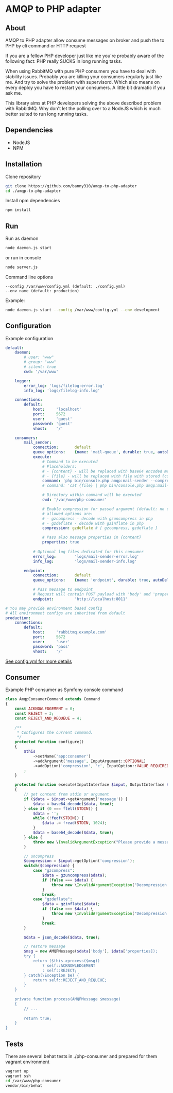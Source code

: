 # AMQP to PHP adapter #

## About ##

AMQP to PHP adapter allow consume messages on broker and push the to PHP by cli command or HTTP request

If you are a fellow PHP developer just like me you're probably aware of the following fact: PHP really SUCKS in long running tasks.

When using RabbitMQ with pure PHP consumers you have to deal with stability issues. Probably you are killing your consumers regularly just like me. And try to solve the problem with supervisord. Which also means on every deploy you have to restart your consumers. A little bit dramatic if you ask me.

This library aims at PHP developers solving the above described problem with RabbitMQ. Why don't let the polling over to a NodeJS which is much better suited to run long running tasks.

## Dependencies ##

- NodeJS
- NPM

## Installation ##

Clone repository

```bash
git clone https://github.com/banny310/amqp-to-php-adapter
cd ./amqp-to-php-adapter
```

Install npm dependencies

```bash
npm install
```

## Run ##

Run as daemon

```bash
node daemon.js start
```
or run in console

```bash
node server.js
```

Command line options
```
--config /var/www/config.yml (default: ./config.yml)
--env name (default: production)
```

Example:
```bash
node daemon.js start --config /var/www/config.yml --env development
```

## Configuration ##

Example configuration

```yaml
default:
    daemon:
        # user: "www"
        # group: "www"
        # silent: true
        cwd: '/var/www'

    logger:
        error_log: 'logs/filelog-error.log'
        info_log: 'logs/filelog-info.log'

    connections:
        default:
            host:     'localhost'
            port:     5672
            user:     'guest'
            password: 'guest'
            vhost:    '/'

    consumers:
        mail_sender:
            connection:       default
            queue_options:    {name: 'mail-queue', durable: true, autoDelete: false}
            execute:
                # Command to be executed
                # Placeholders:
                # - {content} - will be replaced with base64 encoded message body
                # - {file} - will be replaced with file with stored {content}
                command: 'php bin/console.php amqp:mail-sender --compression gzdeflate {content}'
                # command: 'cat {file} | php bin/console.php amqp:mail-sender --compression gzdeflate'

                # Directory within command will be executed
                cwd: '/var/www/php-consumer'

                # Enable compression for passed argument (default: no compression)
                # allowed options are:
                # - gzcompress - decode with gzuncompress in php
                # - gzdeflate - decode with gzinflate in php
                compression: gzdeflate # [ gzcompress, gzdeflate ]

                # Pass also message properties in {content}
                properties: true
                
            # Optional log files dedicated for this consumer
            error_log:        'logs/mail-sender-error.log'
            info_log:         'logs/mail-sender-info.log'

        endpoint:
            connection:       default
            queue_options:    {name: 'endpoint', durable: true, autoDelete: false}

            # Pass message to endpoint
            # Request will contain POST payload with 'body' and 'properties'
            endpoint:         'http://localhost:8011'

# You may provide environment based config
# All environment configs are inherited from default
production:
    connections:
        default:
            host:     'rabbitmq.example.com'
            port:     5672
            user:     'user'
            password: 'pass'
            vhost:    '/'
```

[See config.yml for more details](config.yml)

## Consumer ##

Example PHP consumer as Symfony console command

```php
class AmqpConsumerCommand extends Command
{
    const ACKNOWLEDGEMENT = 0;
    const REJECT = 3;
    const REJECT_AND_REQUEUE = 4;

    /**
     * Configures the current command.
     */
    protected function configure()
    {
        $this
            ->setName('app:consumer')
            ->addArgument('message', InputArgument::OPTIONAL)
            ->addOption('compression', 'c', InputOption::VALUE_REQUIRED)
        ;
    }

    protected function execute(InputInterface $input, OutputInterface $output)
    {
        // get content from stdin or argument
        if ($data = $input->getArgument('message')) {
            $data = base64_decode($data, true);
        } else if (0 === ftell(STDIN)) {
            $data = '';
            while (!feof(STDIN)) {
                $data .= fread(STDIN, 1024);
            }
            $data = base64_decode($data, true);
        } else {
            throw new \InvalidArgumentException("Please provide a message as argument or pipe it to STDIN.");
        }

        // uncompress
        $compression = $input->getOption('compression');
        switch($compression) {
            case "gzcompress":
                $data = gzuncompress($data);
                if (false === $data) {
                    throw new \InvalidArgumentException("Decompression failed");
                }
                break;
            case "gzdeflate":
                $data = gzinflate($data);
                if (false === $data) {
                    throw new \InvalidArgumentException("Decompression failed");
                }
                break;
        }

        $data = json_decode($data, true);

        // restore message
        $msg = new AMQPMessage($data['body'], $data['properties]);
        try {
            return ($this->process($msg))
                ? self::ACKNOWLEDGEMENT
                : self::REJECT;
        } catch(\Exception $e) {
            return self::REJECT_AND_REQUEUE;
        }
    }
    
    private function process(AMQPMessage $message)
    {
        // ...
        
        return true;
    }
}
```

## Tests ##

There are several behat tests in ./php-consumer and prepared for them vagrant environment

```bash
vagrant up
vagrant ssh
cd /var/www/php-consumer
vendor/bin/behat
```